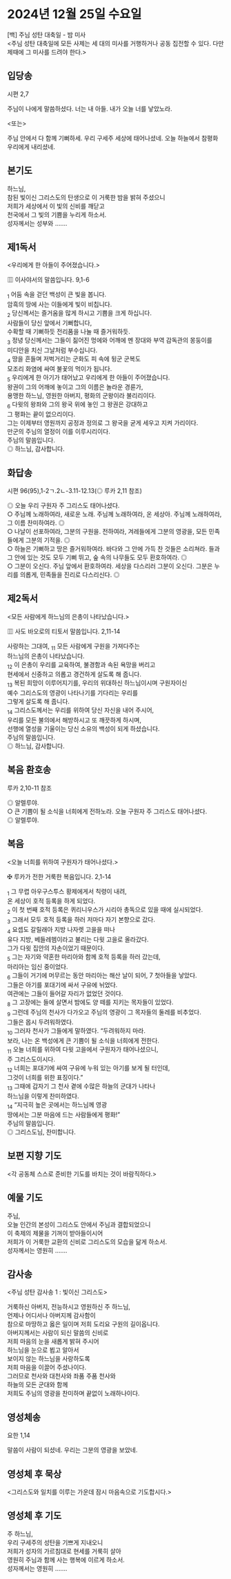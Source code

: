 # 2024년 12월 25일 수요일

[백] 주님 성탄 대축일 - 밤 미사  
<주님 성탄 대축일에 모든 사제는 세 대의 미사를 거행하거나 공동 집전할 수 있다. 다만 제때에 그 미사를 드려야 한다.>


## 입당송

시편 2,7

주님이 나에게 말씀하셨다. 너는 내 아들. 내가 오늘 너를 낳았노라.  
  
<또는>  
  
주님 안에서 다 함께 기뻐하세. 우리 구세주 세상에 태어나셨네. 오늘 하늘에서 참평화 우리에게 내리셨네.  
## 본기도

하느님,  
참된 빛이신 그리스도의 탄생으로 이 거룩한 밤을 밝혀 주셨으니  
저희가 세상에서 이 빛의 신비를 깨닫고  
천국에서 그 빛의 기쁨을 누리게 하소서.  
성자께서는 성부와 …….  
  
## 제1독서

<우리에게 한 아들이 주어졌습니다.>

▥ 이사야서의 말씀입니다. 9,1-6

<sub>1</sub> 어둠 속을 걷던 백성이 큰 빛을 봅니다.  
암흑의 땅에 사는 이들에게 빛이 비칩니다.  
<sub>2</sub> 당신께서는 즐거움을 많게 하시고 기쁨을 크게 하십니다.  
사람들이 당신 앞에서 기뻐합니다,  
수확할 때 기뻐하듯 전리품을 나눌 때 즐거워하듯.  
<sub>3</sub> 정녕 당신께서는 그들이 짊어진 멍에와 어깨에 멘 장대와 부역 감독관의 몽둥이를  
미디안을 치신 그날처럼 부수십니다.  
<sub>4</sub> 땅을 흔들며 저벅거리는 군화도 피 속에 뒹군 군복도  
모조리 화염에 싸여 불꽃의 먹이가 됩니다.  
<sub>5</sub> 우리에게 한 아기가 태어났고 우리에게 한 아들이 주어졌습니다.  
왕권이 그의 어깨에 놓이고 그의 이름은 놀라운 경륜가,  
용맹한 하느님, 영원한 아버지, 평화의 군왕이라 불리리이다.  
<sub>6</sub> 다윗의 왕좌와 그의 왕국 위에 놓인 그 왕권은 강대하고  
그 평화는 끝이 없으리이다.  
그는 이제부터 영원까지 공정과 정의로 그 왕국을 굳게 세우고 지켜 가리이다.  
만군의 주님의 열정이 이를 이루시리이다.  
주님의 말씀입니다.  
◎ 하느님, 감사합니다.  
  
## 화답송

시편 96(95),1-2ㄱ.2ㄴ-3.11-12.13(◎ 루카 2,11 참조)

◎ 오늘 우리 구원자 주 그리스도 태어나셨다.  
○ 주님께 노래하여라, 새로운 노래. 주님께 노래하여라, 온 세상아. 주님께 노래하여라, 그 이름 찬미하여라. ◎  
○ 나날이 선포하여라, 그분의 구원을. 전하여라, 겨레들에게 그분의 영광을, 모든 민족들에게 그분의 기적을. ◎  
○ 하늘은 기뻐하고 땅은 즐거워하여라. 바다와 그 안에 가득 찬 것들은 소리쳐라. 들과 그 안에 있는 것도 모두 기뻐 뛰고, 숲 속의 나무들도 모두 환호하여라. ◎  
○ 그분이 오신다. 주님 앞에서 환호하여라. 세상을 다스리러 그분이 오신다. 그분은 누리를 의롭게, 민족들을 진리로 다스리신다. ◎  
  
## 제2독서

<모든 사람에게 하느님의 은총이 나타났습니다.>

▥ 사도 바오로의 티토서 말씀입니다. 2,11-14

사랑하는 그대여, <sub>11</sub> 모든 사람에게 구원을 가져다주는  
하느님의 은총이 나타났습니다.  
<sub>12</sub> 이 은총이 우리를 교육하여, 불경함과 속된 욕망을 버리고  
현세에서 신중하고 의롭고 경건하게 살도록 해 줍니다.  
<sub>13</sub> 복된 희망이 이루어지기를, 우리의 위대하신 하느님이시며 구원자이신  
예수 그리스도의 영광이 나타나기를 기다리는 우리를  
그렇게 살도록 해 줍니다.  
<sub>14</sub> 그리스도께서는 우리를 위하여 당신 자신을 내어 주시어,  
우리를 모든 불의에서 해방하시고 또 깨끗하게 하시며,  
선행에 열성을 기울이는 당신 소유의 백성이 되게 하셨습니다.  
주님의 말씀입니다.  
◎ 하느님, 감사합니다.  
  
## 복음 환호송

루카 2,10-11 참조

◎ 알렐루야.  
○ 큰 기쁨이 될 소식을 너희에게 전하노라. 오늘 구원자 주 그리스도 태어나셨다.  
◎ 알렐루야.  
  
## 복음

<오늘 너희를 위하여 구원자가 태어나셨다.>

✠ 루카가 전한 거룩한 복음입니다. 2,1-14

<sub>1</sub> 그 무렵 아우구스투스 황제에게서 칙령이 내려,  
온 세상이 호적 등록을 하게 되었다.  
<sub>2</sub> 이 첫 번째 호적 등록은 퀴리니우스가 시리아 총독으로 있을 때에 실시되었다.  
<sub>3</sub> 그래서 모두 호적 등록을 하러 저마다 자기 본향으로 갔다.  
<sub>4</sub> 요셉도 갈릴래아 지방 나자렛 고을을 떠나  
유다 지방, 베들레헴이라고 불리는 다윗 고을로 올라갔다.  
그가 다윗 집안의 자손이었기 때문이다.  
<sub>5</sub> 그는 자기와 약혼한 마리아와 함께 호적 등록을 하러 갔는데,  
마리아는 임신 중이었다.  
<sub>6</sub> 그들이 거기에 머무르는 동안 마리아는 해산 날이 되어, 7 첫아들을 낳았다.  
그들은 아기를 포대기에 싸서 구유에 뉘었다.  
여관에는 그들이 들어갈 자리가 없었던 것이다.  
<sub>8</sub> 그 고장에는 들에 살면서 밤에도 양 떼를 지키는 목자들이 있었다.  
<sub>9</sub> 그런데 주님의 천사가 다가오고 주님의 영광이 그 목자들의 둘레를 비추었다.  
그들은 몹시 두려워하였다.  
<sub>10</sub> 그러자 천사가 그들에게 말하였다. “두려워하지 마라.  
보라, 나는 온 백성에게 큰 기쁨이 될 소식을 너희에게 전한다.  
<sub>11</sub> 오늘 너희를 위하여 다윗 고을에서 구원자가 태어나셨으니,  
주 그리스도이시다.  
<sub>12</sub> 너희는 포대기에 싸여 구유에 누워 있는 아기를 보게 될 터인데,  
그것이 너희를 위한 표징이다.”  
<sub>13</sub> 그때에 갑자기 그 천사 곁에 수많은 하늘의 군대가 나타나  
하느님을 이렇게 찬미하였다.  
<sub>14</sub> “지극히 높은 곳에서는 하느님께 영광  
땅에서는 그분 마음에 드는 사람들에게 평화!”  
주님의 말씀입니다.  
◎ 그리스도님, 찬미합니다.  
  
## 보편 지향 기도

<각 공동체 스스로 준비한 기도를 바치는 것이 바람직하다.>

  
## 예물 기도

주님,  
오늘 인간의 본성이 그리스도 안에서 주님과 결합되었으니  
이 축제의 제물을 기꺼이 받아들이시어  
저희가 이 거룩한 교환의 신비로 그리스도의 모습을 닮게 하소서.  
성자께서는 영원히 …….  
  
## 감사송

<주님 성탄 감사송 1 : 빛이신 그리스도>

거룩하신 아버지, 전능하시고 영원하신 주 하느님,  
언제나 어디서나 아버지께 감사함이  
참으로 마땅하고 옳은 일이며 저희 도리요 구원의 길이옵니다.  
아버지께서는 사람이 되신 말씀의 신비로  
저희 마음의 눈을 새롭게 밝혀 주시어  
하느님을 눈으로 뵙고 알아서  
보이지 않는 하느님을 사랑하도록  
저희 마음을 이끌어 주셨나이다.  
그러므로 천사와 대천사와 좌품 주품 천사와  
하늘의 모든 군대와 함께  
저희도 주님의 영광을 찬미하며 끝없이 노래하나이다.  
  
## 영성체송

요한 1,14

말씀이 사람이 되셨네. 우리는 그분의 영광을 보았네.  
  
## 영성체 후 묵상

<그리스도와 일치를 이루는 가운데 잠시 마음속으로 기도합시다.>  
## 영성체 후 기도

주 하느님,  
우리 구세주의 성탄을 기쁘게 지내오니  
저희가 성자의 가르침대로 현세를 거룩히 살아  
영원히 주님과 함께 사는 행복에 이르게 하소서.  
성자께서는 영원히 …….